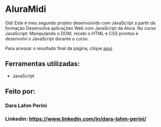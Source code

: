 # AluraMidi
Olá! Este é meu segundo projeto desenvolvido com JavaScript a partir da formação Desenvolva aplicações Web com JavaScript da Alura. No curso JavaScript: Manipulando o DOM, recebi o HTML e CSS prontos e desenvolvi o JavaScript durante o curso.

Para acessar o resultado final da página, clique [aqui](https://robotron2000-lyart-omega.vercel.app/).

## Ferramentas utilizadas:

* JavaScript

## Feito por:

### Dara Lahm Perini

### Linkedin: https://www.linkedin.com/in/dara-lahm-perini/
